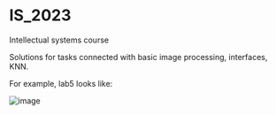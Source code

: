 # IS_2023
Intellectual systems course

Solutions for tasks connected with basic image processing, interfaces, KNN.

For example, lab5 looks like:

![image](https://github.com/jaroslav2324/IS_2023/assets/94970404/899d3636-e596-4542-9a1e-7462db182f6b)
